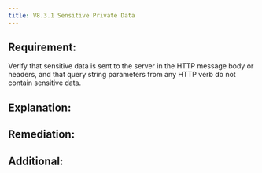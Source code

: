 ```yaml
---
title: V8.3.1 Sensitive Private Data
---
```






## Requirement:
Verify that sensitive data is sent to the server in the HTTP message body or headers, and that query string parameters from any HTTP verb do not contain sensitive data.
## Explanation:

## Remediation:

## Additional:




